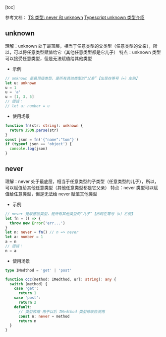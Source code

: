 [toc]

参考文档：
[TS 类型: never 和 unknown](https://blog.csdn.net/m0_62181310/article/details/126823750)
[Typescript unknown 类型介绍](https://zhuanlan.zhihu.com/p/545347624)

## unknown

理解：unknown 处于最顶层，相当于任意类型的父类型（任意类型的父亲），所以，可以将任意类型赋值给它（其他任意类型都是它儿子）
特点：unknown 类型可以接受任意类型，但是无法赋值给其他类型

- 示例

```ts
// unknown 是最顶级类型，是所有其他类型的“父亲”【出现在等号（=）左侧】
let u: unknown
u = 1
u = 'a'
u = [1, 3, 5]
// 错误：
// let a: number = u
```

- 使用场景

```ts
function fn(str: string): unknown {
  return JSON.parse(str)
}
const json = fn('{"name":"tom"}')
if (typeof json == 'object') {
  console.log(json)
}
```

## never

理解：never 处于最底层，相当于任意类型的子类型（任意类型的儿子），所以，可以赋值给其他任意类型（其他任意类型都是它父亲）
特点：never 类型可以赋值给任意类型，但是无法给 never 赋值其他类型

- 示例

```ts
// never 是最底层类型，是所有其他类型的“儿子”【出现在等号（=）右侧】
let fn = () => {
  throw new Error('err...')
}
let n: never = fn() // n => never
let a: number = 1
a = n
// 错误：
n = a
```

- 使用场景

```ts
type IMedthod = 'get' | 'post'

function ccc(method: IMedthod, url: string): any {
  switch (method) {
    case 'get':
      return 1
    case 'post':
      return 2
    default:
      // 类型收缩-用于以后 IMedthod 类型修改检测用
      const n: never = method
      return n
  }
}
```
